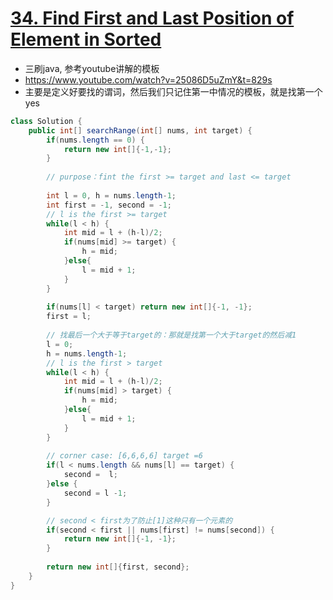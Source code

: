 # [34. Find First and Last Position of Element in Sorted ](https://leetcode.com/problems/find-first-and-last-position-of-element-in-sorted-array/)

* 三刷java, 参考youtube讲解的模板
* https://www.youtube.com/watch?v=25086D5uZmY&t=829s
* 主要是定义好要找的谓词，然后我们只记住第一中情况的模板，就是找第一个yes


```java
class Solution {
    public int[] searchRange(int[] nums, int target) {
        if(nums.length == 0) {
            return new int[]{-1,-1};
        }
        
        // purpose：fint the first >= target and last <= target
        
        int l = 0, h = nums.length-1;
        int first = -1, second = -1;
        // l is the first >= target
        while(l < h) {
            int mid = l + (h-l)/2;
            if(nums[mid] >= target) {
                h = mid;
            }else{
                l = mid + 1;
            }
        }
        
        if(nums[l] < target) return new int[]{-1, -1};
        first = l;
        
        // 找最后一个大于等于target的：那就是找第一个大于target的然后减1
        l = 0;
        h = nums.length-1;
        // l is the first > target
        while(l < h) {
            int mid = l + (h-l)/2;
            if(nums[mid] > target) {
                h = mid;
            }else{
                l = mid + 1;
            }
        }
        
        // corner case: [6,6,6,6] target =6
        if(l < nums.length && nums[l] == target) {
            second =  l;
        }else {
            second = l -1;
        }

        // second < first为了防止[1]这种只有一个元素的
        if(second < first || nums[first] != nums[second]) {
            return new int[]{-1, -1};
        }
        
        return new int[]{first, second};
    }
}
```
